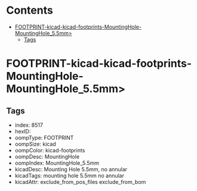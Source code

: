 



Contents
========

* [FOOTPRINT-kicad-kicad-footprints-MountingHole-MountingHole_5.5mm>](#footprint-kicad-kicad-footprints-mountinghole-mountinghole_55mm)
	* [Tags](#tags)

# FOOTPRINT-kicad-kicad-footprints-MountingHole-MountingHole_5.5mm>

## Tags

- index: 8517
- hexID: 
- oompType: FOOTPRINT
- oompSize: kicad
- oompColor: kicad-footprints
- oompDesc: MountingHole
- oompIndex: MountingHole_5.5mm
- kicadDesc: Mounting Hole 5.5mm, no annular
- kicadTags: mounting hole 5.5mm no annular
- kicadAttr: exclude_from_pos_files exclude_from_bom
